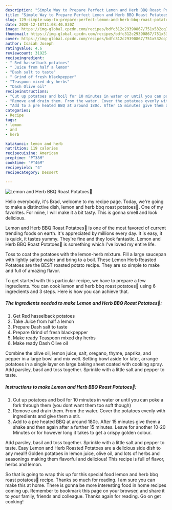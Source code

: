 ```yaml
---
description: "Simple Way to Prepare Perfect Lemon and Herb BBQ Roast Potatoes🍋"
title: "Simple Way to Prepare Perfect Lemon and Herb BBQ Roast Potatoes🍋"
slug: 129-simple-way-to-prepare-perfect-lemon-and-herb-bbq-roast-potatoes
date: 2020-12-18T11:08:40.830Z
image: https://img-global.cpcdn.com/recipes/bdfc312c29390867/751x532cq70/lemon-and-herb-bbq-roast-potatoes🍋-recipe-main-photo.jpg
thumbnail: https://img-global.cpcdn.com/recipes/bdfc312c29390867/751x532cq70/lemon-and-herb-bbq-roast-potatoes🍋-recipe-main-photo.jpg
cover: https://img-global.cpcdn.com/recipes/bdfc312c29390867/751x532cq70/lemon-and-herb-bbq-roast-potatoes🍋-recipe-main-photo.jpg
author: Isaiah Joseph
ratingvalue: 4.6
reviewcount: 31925
recipeingredient:
- " Red hasselback potatoes"
- " Juice from half a lemon"
- "Dash salt to taste"
- " Grind of fresh blackpepper"
- "Teaspoon mixed dry herbs"
- "Dash Olive oil"
recipeinstructions:
- "Cut up potatoes and boil for 10 minutes in water or until you can poke a fork through them (you dont want them too soft though)"
- "Remove and drain them. From the water. Cover the potatoes evenly with ingredients and give them a stir."
- "Add to a pre heated BBQ at around 180c. After 15 minutes give them a shake and then again after a further 15 minutes. Leave for another 10-20 Minutes or for however long it takes to get a crispy golden colour."
categories:
- Recipe
tags:
- lemon
- and
- herb

katakunci: lemon and herb 
nutrition: 119 calories
recipecuisine: American
preptime: "PT38M"
cooktime: "PT46M"
recipeyield: "4"
recipecategory: Dessert

---
```



![Lemon and Herb BBQ Roast Potatoes🍋](https://img-global.cpcdn.com/recipes/bdfc312c29390867/751x532cq70/lemon-and-herb-bbq-roast-potatoes🍋-recipe-main-photo.jpg)

Hello everybody, it's Brad, welcome to my recipe page. Today, we're going to make a distinctive dish, lemon and herb bbq roast potatoes🍋. One of my favorites. For mine, I will make it a bit tasty. This is gonna smell and look delicious.

Lemon and Herb BBQ Roast Potatoes🍋 is one of the most favored of current trending foods on earth. It's appreciated by millions every day. It is easy, it is quick, it tastes yummy. They're fine and they look fantastic. Lemon and Herb BBQ Roast Potatoes🍋 is something which I've loved my entire life.

Toss to coat the potatoes with the lemon-herb mixture. Fill a large saucepan with lightly salted water and bring to a boil. These Lemon Herb Roasted Potatoes are the BEST roasted potato recipe. They are so simple to make and full of amazing flavor.


To get started with this particular recipe, we have to prepare a few ingredients. You can cook lemon and herb bbq roast potatoes🍋 using 6 ingredients and 3 steps. Here is how you can achieve that.

<!--inarticleads1-->

##### The ingredients needed to make Lemon and Herb BBQ Roast Potatoes🍋:

1. Get  Red hasselback potatoes
1. Take  Juice from half a lemon
1. Prepare Dash salt to taste
1. Prepare  Grind of fresh blackpepper
1. Make ready Teaspoon mixed dry herbs
1. Make ready Dash Olive oil


Combine the olive oil, lemon juice, salt, oregano, thyme, paprika, and pepper in a large bowl and mix well. Setting bowl aside for later, arrange potatoes in a single layer on large baking sheet coated with cooking spray. Add parsley, basil and toss together. Sprinkle with a little salt and pepper to taste. 

<!--inarticleads2-->

##### Instructions to make Lemon and Herb BBQ Roast Potatoes🍋:

1. Cut up potatoes and boil for 10 minutes in water or until you can poke a fork through them (you dont want them too soft though)
1. Remove and drain them. From the water. Cover the potatoes evenly with ingredients and give them a stir.
1. Add to a pre heated BBQ at around 180c. After 15 minutes give them a shake and then again after a further 15 minutes. Leave for another 10-20 Minutes or for however long it takes to get a crispy golden colour.


Add parsley, basil and toss together. Sprinkle with a little salt and pepper to taste. Easy Lemon and Herb Roasted Potatoes are a delicious side dish to any meal!! Golden potatoes in lemon juice, olive oil, and lots of herbs and seasonings making them flavorful and delicious! This recipe is full of flavor, herbs and lemon. 

So that is going to wrap this up for this special food lemon and herb bbq roast potatoes🍋 recipe. Thanks so much for reading. I am sure you can make this at home. There is gonna be more interesting food in home recipes coming up. Remember to bookmark this page on your browser, and share it to your family, friends and colleague. Thanks again for reading. Go on get cooking!

